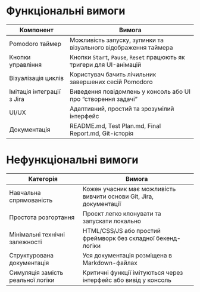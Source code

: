 # Функціональні вимоги

| Компонент                  | Вимога                                                               |
| -------------------------- | -------------------------------------------------------------------- |
| Pomodoro таймер            | Можливість запуску, зупинки та візуального відображення таймера      |
| Кнопки управління          | Кнопки `Start`, `Pause`, `Reset` працюють як тригери для UI-анімацій |
| Візуалізація циклів        | Користувач бачить лічильник завершених сесій Pomodoro                |
| Імітація інтеграції з Jira | Виведення повідомлень у консоль або UI про “створення задачі”        |
| UI/UX                      | Адаптивний, простий та зрозумілий інтерфейс                          |
| Документація               | README.md, Test Plan.md, Final Report.md, Git-історія                |


# Нефункціональні вимоги

| Категорія                         | Вимога                                                              |
| --------------------------------- | ------------------------------------------------------------------- |
| Навчальна спрямованість           | Кожен учасник має можливість вивчити основи Git, Jira, документації |
| Простота розгортання              | Проєкт легко клонувати та запускати локально                        |
| Мінімальні технічні залежності    | HTML/CSS/JS або простий фреймворк без складної бекенд-логіки        |
| Структурована документація        | Уся документація розміщена в Markdown-файлах                        |
| Симуляція замість реальної логіки | Критичні функції імітуються через інтерфейс або вивід у консоль     |

